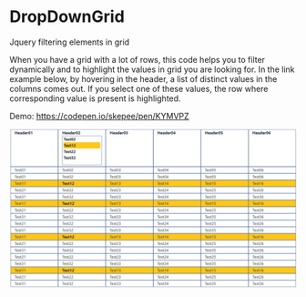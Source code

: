 # DropDownGrid
Jquery filtering elements in grid

When you have a grid with a lot of rows, this code helps you to filter dynamically and to highlight the values in grid you are looking for. In the link example below, by hovering in the header, a list of distinct values in the columns comes out. If you select one of these values, the row where corresponding value is present is highlighted.

Demo: https://codepen.io/skepee/pen/KYMVPZ


![design](https://github.com/skepee/DropDownGrid/blob/master/DropDownValues.jpg)
